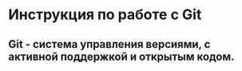 # Инструкция по работе с Git
## Git - система управления версиями, с активной поддержкой и открытым кодом.
